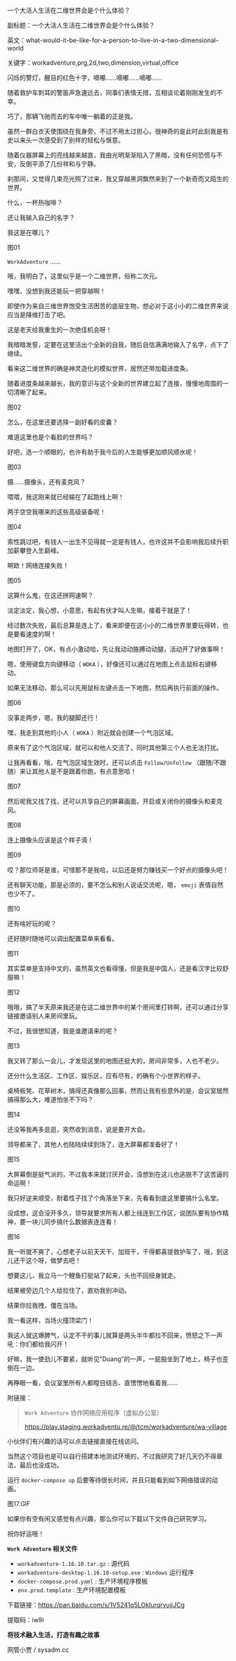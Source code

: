 一个大活人生活在二维世界会是个什么体验？

副标题：一个大活人生活在二维世界会是个什么体验？

英文：what-would-it-be-like-for-a-person-to-live-in-a-two-dimensional-world

关键字：workadventure,prg,2d,two,dimension,virtual,office



闪烁的警灯，醒目的红色十字，嘀嘟……嘀嘟……嘀嘟……

随着救护车刺耳的警笛声急速远去，同事们表情无措，互相谈论着刚刚发生的不幸。



巧了，那辆飞驰而去的车中唯一躺着的正是我。

虽然一群白衣天使围绕在我身旁，不过不用太过担心，很神奇的是此时此刻我是有史以来头一次感受到了别样的轻松与惬意。

随着仪器屏幕上的亮线越来越直，我由光明渐渐陷入了黑暗，没有任何恐慌与不安，反倒平添了几份祥和与宁静。

刹那间，又觉得几束亮光照了过来，我又穿越黑洞飘然来到了一个新奇而又陌生的世界。



什么，一杯热咖啡？

还让我输入自己的名字？

我这是在哪儿？

图01



`WorkAdventure` ……

哦，我明白了，这里似乎是一个二维世界，俗称二次元。

嘿嘿，没想到我还能玩一把穿越啊！

即使作为来自三维世界饱受生活困苦的底层生物，想必对于这小小的二维世界来说应当是降维打击了吧。

这是老天给我重生的一次绝佳机会呀！

我暗暗发誓，定要在这里活出个全新的自我，随后自信满满地输入了名字，点下了继续。



看来这二维世界的确是神灵造化的模拟世界，居然还带加载进度条。

随着进度条越来越长，我的意识与这个全新的世界建立起了连接，慢慢地周围的一切清晰了起来。

图02



怎么，在这里还要选择一副好看的皮囊？

难道这里也是个看脸的世界吗？

好吧，选一个顺眼的，也许有助于我今后的人生能够更加顺风顺水呢！

图03



摄……摄像头，还有麦克风？

喂喂，我这刚来就已经输在了起跑线上啊！

两手空空我哪来的这些高级装备呢！

图04



索性跳过吧，有钱人一出生不见得就一定是有钱人，也许这并不会影响我后续升职加薪攀登人生巅峰。

啊欧！网络连接失败！

图05



这算什么鬼，在这还拼网速啊？

淡定淡定，我心想，小意思，有起有伏才叫人生嘛，接着干就是了！

经过数次失败，最后总算是连上了，看来即便在这小小的二维世界里要玩得转，也是要看速度的啊！



地图打开了，OK，有点小激动哈，先让我动动胳膊动动腿，活动开了好做事啊！

嗯，使用键盘方向键移动（ `WOKA` ），好像还可以通过在地图上点击鼠标右键移动。

如果无法移动，那么可以先用鼠标左键点击一下地图，然后再执行前面的操作。

图06



没事走两步，嗯，我的腿脚还行！

嘿，我走到其他的小人（ `WOKA` ）附近就会创建一个气泡区域。

原来有了这个气泡区域，就可以和他人交流了，同时其他第三个人也无法打扰。

让我再看看，哦，在气泡区域生效时，还可以点击 `Follow/Unfollow` （跟随/不跟随）来让其他人是不是跟着你跑，有点意思哈！

图07



然后呢我又找了找，还可以共享自己的屏幕画面，开启或关闭你的摄像头和麦克风。

图08



连上摄像头应该是这个样子滴！

图09



哎？那位师哥是谁，可惜那不是我哈，以后还是努力赚钱买一个好点的摄像头吧！

还有聊天功能，那是必须的，要不怎么和别人说话交流呢，嗯， `emoji` 表情自然也少不了。

图10



还有啥好玩的呢？

还好随时随地可以调出配置菜单来看看。

图11



其实菜单是支持中文的，虽然英文也看得懂，但是我是中国人，还是看汉字比较舒服嘛！

图12



哦哦，搞了半天原来我还是在这二维世界中的某个房间里打转啊，还可以通过分享链接邀请别人来房间里玩。

不过，我很想知道，我是谁邀请来的呢？

图13



我又转了那么一会儿，才发现这里的地图还挺大的，房间非常多，人也不老少。

还分什么生活区、工作区、娱乐区，应有尽有，的确有个小世界的样子。

桌椅板凳、花草树木，搞得还真像那么回事，然而让我有些意外的是，会议室居然搞得那么大，难道怕坐不下吗？

图14



还没等我再多逛逛，突然收到消息，说是要开大会。

领导都来了，其他人也陆陆续续到场了，连大屏幕都准备好了！

图15



大屏幕倒是挺气派的，不过我本来就讨厌开会，没想到在这儿也逃脱不了这苦逼的命运啊！

我只好逆来顺受，耐着性子找了个角落坐下来，先看看到底这里要搞什么名堂。

没成想，这会没开多久，领导就要求所有人都上线连到工作区，说团队要有协作精神，要一块儿同步搞什么数据表连连看！

图16



我一听就不爽了，心想老子以前天天干、加班干，干得都喜提救护车了，哦，到这儿还干这个呀，做梦去吧！

想要这儿，我立马一个鲤鱼打挺站了起来，头也不回扭身就走。

结果被旁边几个人给拉住了，直劝我别冲动。

结果你拉我拽，僵在当场。

我一看这样，当场火撞顶梁门！

我这人就这爆脾气，认定不干的事儿就算是两头半牛都拉不回来，愤怒之下一声吼：你们都给我闪开！

好嘛，我一使劲儿不要紧，就听见“Duang”的一声，一屁股坐到了地上，椅子也歪倒在一边。

再睁眼一看，会议室里所有人都瞠目结舌、直愣愣地看着我……





附链接：

> `Work Adventure` 协作网络应用程序（虚拟办公室）
>
> https://play.staging.workadventu.re/@/tcm/workadventure/wa-village



小伙伴们有兴趣的话可以点击链接直接在线访问。

当然这个项目也是可以自行搭建本地测试环境的，不过我研究了好几天仍不得章法，最后也没成功。

运行 `docker-compose up` 后要等待很长时间，并且只能看到如下网络错误的动画。

图17.GIF



如果你有空有闲又感觉有点兴趣，那么你可以下载以下文件自己研究学习。

祝你好运哦！



**`Work Adventure` 相关文件**

* `workadventure-1.16.10.tar.gz` : 源代码
* `workadventure-desktop-1.16.10-setup.exe` : `Windows` 运行程序
* `docker-compose.prod.yaml` : 生产环境程序模板
* `env.prod.template` : 生产环境配置模板



下载链接：https://pan.baidu.com/s/1V5241q5LOkIurqrvujiJCg

提取码：iw9i

 



**将技术融入生活，打造有趣之故事**

网管小贾 / sysadm.cc